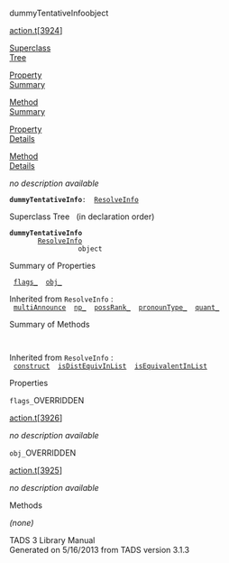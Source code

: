 <span class="title">dummyTentativeInfo</span><span class="type">object</span>

[action.t](../file/action.t.html)\[[3924](../source/action.t.html#3924)\]

[Superclass  
Tree](#_SuperClassTree_)

[Property  
Summary](#_PropSummary_)

[Method  
Summary](#_MethodSummary_)

[Property  
Details](#_Properties_)

[Method  
Details](#_Methods_)

<div class="fdesc">

*no description available*

**`dummyTentativeInfo`**` :   `[`ResolveInfo`](../object/ResolveInfo.html)

</div>

<span id="_SuperClassTree_"></span>

<div class="mjhd">

<span class="hdln">Superclass Tree</span>   (in declaration order)

</div>

**`dummyTentativeInfo`**  
`         `[`ResolveInfo`](../object/ResolveInfo.html)  
`                 object`  
<span id="_PropSummary_"></span>

<div class="mjhd">

<span class="hdln">Summary of Properties</span>  

</div>

` `[`flags_`](#flags_)`  `[`obj_`](#obj_)`  `

Inherited from `ResolveInfo` :  
` `[`multiAnnounce`](../object/ResolveInfo.html#multiAnnounce)`  `[`np_`](../object/ResolveInfo.html#np_)`  `[`possRank_`](../object/ResolveInfo.html#possRank_)`  `[`pronounType_`](../object/ResolveInfo.html#pronounType_)`  `[`quant_`](../object/ResolveInfo.html#quant_)`  `

<span id="_MethodSummary_"></span>

<div class="mjhd">

<span class="hdln">Summary of Methods</span>  

</div>

` `

Inherited from `ResolveInfo` :  
` `[`construct`](../object/ResolveInfo.html#construct)`  `[`isDistEquivInList`](../object/ResolveInfo.html#isDistEquivInList)`  `[`isEquivalentInList`](../object/ResolveInfo.html#isEquivalentInList)`  `

<span id="_Properties_"></span>

<div class="mjhd">

<span class="hdln">Properties</span>  

</div>

<span id="flags_"></span>

`flags_`<span class="rem">OVERRIDDEN</span>

[action.t](../file/action.t.html)\[[3926](../source/action.t.html#3926)\]

<div class="desc">

*no description available*

</div>

<span id="obj_"></span>

`obj_`<span class="rem">OVERRIDDEN</span>

[action.t](../file/action.t.html)\[[3925](../source/action.t.html#3925)\]

<div class="desc">

*no description available*

</div>

<span id="_Methods_"></span>

<div class="mjhd">

<span class="hdln">Methods</span>  

</div>

*(none)*

<div class="ftr">

TADS 3 Library Manual  
Generated on 5/16/2013 from TADS version 3.1.3

</div>
